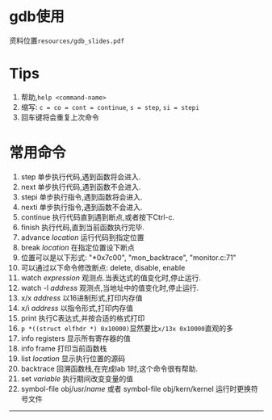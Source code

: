 # gdb使用
资料位置`resources/gdb_slides.pdf`

# Tips
1. 帮助,`help <command-name>`
2. 缩写: `c = co = cont = continue`, `s = step`, `si = stepi`
3. 回车键将会重复上次命令

# 常用命令
1. step
    单步执行代码,遇到函数将会进入.
2. next
    单步执行代码,遇到函数不会进入.
3. stepi
    单步执行指令,遇到函数将会进入.
4. nexti
    单步执行指令,遇到函数不会进入.
5. continue
    执行代码直到遇到断点,或者按下Ctrl-c.
6. finish
    执行代码,直到当前函数执行完毕.
7. advance *location*
    运行代码到指定位置
8. break *location*
    在指定位置设下断点
9. 位置可以是以下形式:
    "*0x7c00", "mon_backtrace", "monitor.c:71"
10. 可以通过以下命令修改断点: delete, disable, enable
11. watch *expression*
    观测点.当表达式的值变化时,停止运行.
12. watch -l *address*
    观测点,当地址中的值变化时,停止运行.
13. x/x *address*
    以16进制形式,打印内存值
14. x/i *address*
    以指令形式,打印内存值
15. print
    执行C表达式,并按合适的格式打印
16. `p *((struct elfhdr *) 0x10000)`显然要比`x/13x 0x10000`直观的多
17. info registers
    显示所有寄存器的值
18. info frame
    打印当前函数栈
19. list *location*
    显示执行位置的源码
20. backtrace
    回溯函数栈,在完成lab 1时,这个命令很有帮助.
21. set *variable*
    执行期间改变变量的值
22. symbol-file obj/usr/*name* 或者 symbol-file obj/kern/kernel
    运行时更换符号文件
    
    
    
    
    
    
    
    
    
    
    
    
    
    
    
    
    
    
    
    
    
---
